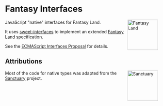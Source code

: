 # Fantasy Interfaces

<img alt="Fantasy Land" src="https://raw.githubusercontent.com/fantasyland/fantasy-land/master/logo.png" width="100" height="100" align="right">

JavaScript "native" interfaces for Fantasy Land.

It uses [sweet-interfaces](https://github.com/disnet/sweet-interfaces) to implement an extended [Fantasy Land](https://github.com/fantasyland/fantasy-land) specification.

See the [ECMAScript Interfaces Proposal](https://github.com/michaelficarra/ecmascript-interfaces-proposal) for details.


## Attributions

<img alt="Sanctuary" src="https://avatars2.githubusercontent.com/u/18357498?v=3&s=200" width="100" height="100" align="right">

Most of the code for native types was adapted from the [Sanctuary](https://github.com/sanctuary-js/sanctuary-type-classes) project.
